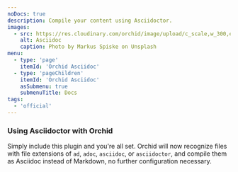 ```yaml
---
noDocs: true
description: Compile your content using Asciidoctor.
images:
  - src: https://res.cloudinary.com/orchid/image/upload/c_scale,w_300,e_blur:150/v1524973072/plugins/asciidoc.jpg
    alt: Asciidoc
    caption: Photo by Markus Spiske on Unsplash
menu:
  - type: 'page'
    itemId: 'Orchid Asciidoc'
  - type: 'pageChildren'
    itemId: 'Orchid Asciidoc'
    asSubmenu: true
    submenuTitle: Docs
tags:
  - 'official'
---
```


### Using Asciidoctor with Orchid

Simply include this plugin and you're all set. Orchid will now recognize files with file extensions of `ad`, `adoc`, 
`asciidoc`, or `asciidoctor`, and compile them as Asciidoc instead of Markdown, no further configuration necessary.